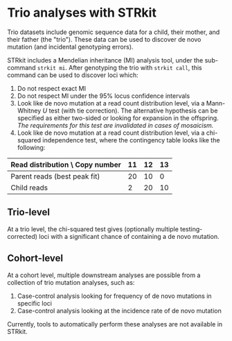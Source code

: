 # Trio analyses with STRkit

Trio datasets include genomic sequence data for a child, their mother, and their father (the "trio"). These data
can be used to discover de novo mutation (and incidental genotyping errors).

STRkit includes a Mendelian inheritance (MI) analysis tool, under the sub-command `strkit mi`.
After genotyping the trio with `strkit call`, this command can be used to discover loci which:

  1. Do not respect exact MI
  2. Do not respect MI under the 95% locus confidence intervals
  3. Look like de novo mutation at a read count distribution level, via a Mann-Whitney *U* test (with tie correction).
     The alternative hypothesis can be specified as either two-sided or looking for expansion in the offspring. 
     *The requirements for this test are invalidated in cases of mosaicism.*
  4. Look like de novo mutation at a read count distribution level, via a chi-squared independence test,
     where the contingency table looks like the following:

| Read distribution \ Copy number | 11   | 12   | 13   |
|---------------------------------|------|------|------|
| Parent reads (best peak fit)    | 20   | 10   | 0    |
| Child reads                     | 2    | 20   | 10   |


## Trio-level

At a trio level, the chi-squared test gives (optionally multiple testing-corrected) loci with a significant
chance of containing a de novo mutation.

## Cohort-level

At a cohort level, multiple downstream analyses are possible from a collection of trio mutation analyses,
such as:

  1. Case-control analysis looking for frequency of de novo mutations in specific loci
  2. Case-control analysis looking at the incidence rate of de novo mutation

Currently, tools to automatically perform these analyses are not available in STRkit.
